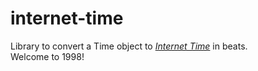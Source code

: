 # internet-time

Library to convert a Time object to _[Internet Time](https://en.wikipedia.org/wiki/Swatch_Internet_Time)_ in beats.  
Welcome to 1998!
